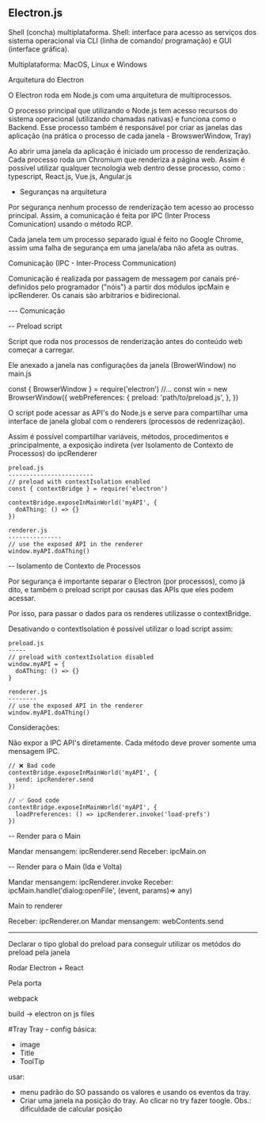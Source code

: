 ## Electron.js

Shell (concha) multiplataforma. Shell: interface para acesso as serviços dos sistema operacional via CLI (linha de comando/ programação) e GUI (interface gráfica).

Multiplataforma: MacOS, Linux e Windows

Arquitetura do Electron

O Electron roda em Node.js com uma arquitetura de multiprocessos.

O processo principal que utilizando o Node.js tem acesso recursos do sistema operacional (utilizando chamadas nativas) e funciona como o Backend. Esse processo também é responsável por criar as janelas das aplicação (na prática o processo de cada janela - BrowswerWindow, Tray)

Ao abrir uma janela da aplicação é iniciado um processo de renderização. Cada processo roda um Chromium que renderiza a página web. Assim é possível utilizar qualquer tecnologia web dentro desse processo, como : typescript, React.js, Vue.js, Angular.js

- Seguranças na arquitetura

Por segurança nenhum processo de renderização tem acesso ao processo principal. Assim, a comunicação é feita por IPC (Inter Process Comunication) usando o método RCP.

Cada janela tem um processo separado igual é feito no Google Chrome, assim uma falha de segurança em uma janela/aba não afeta as outras.

Comunicação (IPC - Inter-Process Communication)

Comunicação é realizada por passagem de messagem por canais pré-definidos pelo programador ("nóis") a partir dos módulos ipcMain e ipcRenderer. Os canais são arbitrarios e bidirecional.

--- Comunicação

-- Preload script

Script que roda nos processos de renderização antes do conteúdo web começar a carregar.

Ele anexado a janela nas configurações da janela (BrowerWindow) no main.js

const { BrowserWindow } = require('electron')
//...
const win = new BrowserWindow({
webPreferences: {
preload: 'path/to/preload.js',
},
})

O script pode acessar as API's do Node.js e serve para compartilhar uma interface de janela global com o renderers (processos de redenrização).

Assim é possível compartilhar variáveis, métodos, procedimentos e ,principalmente, a exposição indireta (ver Isolamento de Contexto de Processos) do ipcRenderer

```
preload.js
------------------------
// preload with contextIsolation enabled
const { contextBridge } = require('electron')

contextBridge.exposeInMainWorld('myAPI', {
  doAThing: () => {}
})

```

```
renderer.js
---------------
// use the exposed API in the renderer
window.myAPI.doAThing()
```

-- Isolamento de Contexto de Processos

Por segurança é importante separar o Electron (por processos), como já dito, e também o preload script por causas das APIs que eles podem acessar.

Por isso, para passar o dados para os renderes utilizasse o contextBridge.

Desativando o contextIsolation é possível utilizar o load script assim:

```
preload.js
-----
// preload with contextIsolation disabled
window.myAPI = {
  doAThing: () => {}
}

```

```
renderer.js
--------
// use the exposed API in the renderer
window.myAPI.doAThing()
```

Considerações:

Não expor a IPC API's diretamente. Cada método deve prover somente uma mensagem IPC.

```
// ❌ Bad code
contextBridge.exposeInMainWorld('myAPI', {
  send: ipcRenderer.send
})
```

```
// ✅ Good code
contextBridge.exposeInMainWorld('myAPI', {
  loadPreferences: () => ipcRenderer.invoke('load-prefs')
})
```

-- Render para o Main

Mandar mensangem: ipcRenderer.send
Receber: ipcMain.on

-- Render para o Main (Ida e Volta)

Mandar mensangem: ipcRenderer.invoke
Receber: ipcMain.handle('dialog:openFile', (event, params)=> any)

Main to renderer

Receber: ipcRenderer.on
Mandar mensangem: webContents.send

-----------------
Declarar o tipo global do preload para conseguir utilizar os metódos do preload pela janela

Rodar Electron + React

Pela porta

webpack

build -> electron on js files

#Tray
Tray - config básica:

- image
- Title
- ToolTip

usar:

- menu padrão do SO passando os valores e usando os eventos da tray.
- Criar uma janela na posição do tray. Ao clicar no try fazer toogle. Obs.: dificuldade de calcular posição
